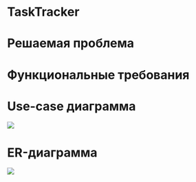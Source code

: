 # TaskTracker


# Решаемая проблема



# Функциональные требования


# Use-case диаграмма

![](https://sun9-8.userapi.com/impg/XEJ5zCI0mPthZiDu39wyNkLnAYmZo86E72o3ww/zJKjNJuOz9c.jpg?size=646x666&quality=96&sign=003ea2d1b5883256dc3676b47ee3e628&type=album)

# ER-диаграмма

![](https://sun9-5.userapi.com/impg/oHgr5ub1PMUwPLWHW_bWvcGjzZxiVcrEdm-IBA/llwqKBY0LQ8.jpg?size=874x510&quality=96&sign=c466f8112f89b44f0a4739c9efdc8f61&type=album)

